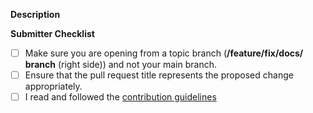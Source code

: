 **Description**
<!--- Please describe what this pull request does. -->

**Submitter Checklist**
<!--- Make sure you have completed the following steps (put an "X" between of brackets): -->
- [ ] Make sure you are opening from a topic branch (**/feature/fix/docs/ branch** (right side)) and not your main branch.
- [ ] Ensure that the pull request title represents the proposed change appropriately.
- [ ] I read and followed the [contribution guidelines](https://github.com/IntellectualSites/.github/blob/main/CONTRIBUTING.md)
